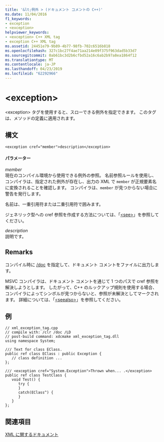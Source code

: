 ```yaml
---
title: '&lt;例外 > (ドキュメント コメントの C++)'
ms.date: 11/04/2016
f1_keywords:
- exception
- <exception>
helpviewer_keywords:
- <exception> C++ XML tag
- exception C++ XML tag
ms.assetid: 24451e79-9b89-4b77-98fb-702c6516b818
ms.openlocfilehash: 327c1bc27f4ae71aa214e09f375f963dad5b33d7
ms.sourcegitcommit: 0ab61bc3d2b6cfbd52a16c6ab2b97a8ea1864f12
ms.translationtype: MT
ms.contentlocale: ja-JP
ms.lasthandoff: 04/23/2019
ms.locfileid: "62292966"
---
```

# <a name="ltexceptiongt"></a>&lt;exception&gt;

\<exception> タグを使用すると、スローできる例外を指定できます。 このタグは、メソッドの定義に適用されます。

## <a name="syntax"></a>構文

```
<exception cref="member">description</exception>
```

#### <a name="parameters"></a>パラメーター

*member*<br/>
現在のコンパイル環境から使用できる例外の参照。 名前参照ルールを使用し、コンパイラは、指定された例外が存在し、出力の XML で `member` が正規要素名に変換されることを確認します。  コンパイラは、`member` が見つからない場合に警告を発行します。

名前は、一重引用符または二重引用符で囲みます。

ジェネリック型への cref 参照を作成する方法については、「[\<see>](see-visual-cpp.md)」を参照してください。

*description*<br/>
説明です。

## <a name="remarks"></a>Remarks

コンパイル時に [/doc](doc-process-documentation-comments-c-cpp.md) を指定して、ドキュメント コメントをファイルに出力します。

MSVC コンパイラは、ドキュメント コメントを通じて 1 つのパスで cref 参照を解決しようとします。  したがって、C++ のルックアップ規則を使用する場合、コンパイラによってシンボルが見つからないと、参照が未解決としてマークされます。 詳細については、「[\<seealso>](seealso-visual-cpp.md)」を参照してください。

## <a name="example"></a>例

```
// xml_exception_tag.cpp
// compile with: /clr /doc /LD
// post-build command: xdcmake xml_exception_tag.dll
using namespace System;

/// Text for class EClass.
public ref class EClass : public Exception {
   // class definition ...
};

/// <exception cref="System.Exception">Thrown when... .</exception>
public ref class TestClass {
   void Test() {
      try {
      }
      catch(EClass^) {
      }
   }
};
```

## <a name="see-also"></a>関連項目

[XML に関するドキュメント](xml-documentation-visual-cpp.md)
